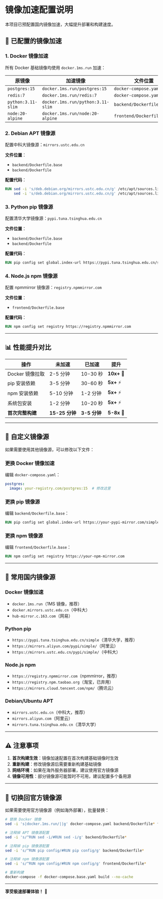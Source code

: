 # 镜像加速配置说明

本项目已预配置国内镜像加速，大幅提升部署和构建速度。

## 🚀 已配置的镜像加速

### 1. Docker 镜像加速

所有 Docker 基础镜像均使用 `docker.1ms.run` 加速：

| 原镜像 | 加速镜像 | 文件位置 |
|--------|---------|----------|
| `postgres:15` | `docker.1ms.run/postgres:15` | `docker-compose.yaml` |
| `redis:7` | `docker.1ms.run/redis:7` | `docker-compose.yaml` |
| `python:3.11-slim` | `docker.1ms.run/python:3.11-slim` | `backend/Dockerfile.base` |
| `node:20-alpine` | `docker.1ms.run/node:20-alpine` | `frontend/Dockerfile.base` |

### 2. Debian APT 镜像源

配置中科大镜像源：`mirrors.ustc.edu.cn`

**文件位置**：
- `backend/Dockerfile.base`
- `backend/Dockerfile`

**配置代码**：
```dockerfile
RUN sed -i 's/deb.debian.org/mirrors.ustc.edu.cn/g' /etc/apt/sources.list.d/debian.sources || \
    sed -i 's/deb.debian.org/mirrors.ustc.edu.cn/g' /etc/apt/sources.list
```

### 3. Python pip 镜像源

配置清华大学镜像源：`pypi.tuna.tsinghua.edu.cn`

**文件位置**：
- `backend/Dockerfile.base`
- `backend/Dockerfile`

**配置代码**：
```dockerfile
RUN pip config set global.index-url https://pypi.tuna.tsinghua.edu.cn/simple
```

### 4. Node.js npm 镜像源

配置 npmmirror 镜像源：`registry.npmmirror.com`

**文件位置**：
- `frontend/Dockerfile.base`

**配置代码**：
```dockerfile
RUN npm config set registry https://registry.npmmirror.com
```

---

## 📊 性能提升对比

| 操作 | 未加速 | 已加速 | 提升 |
|-----|--------|--------|------|
| Docker 镜像拉取 | 2-5 分钟 | 10-30 秒 | **10x+** 🚀 |
| pip 安装依赖 | 3-5 分钟 | 30-60 秒 | **5x+** ⚡ |
| npm 安装依赖 | 5-10 分钟 | 1-2 分钟 | **5x+** ⚡ |
| 系统包安装 | 1-2 分钟 | 10-20 秒 | **5x+** ⚡ |
| **首次完整构建** | **15-25 分钟** | **3-5 分钟** | **5-8x** 🎉 |

---

## 🔧 自定义镜像源

如果需要使用其他镜像源，可以修改以下文件：

### 更换 Docker 镜像加速

编辑 `docker-compose.yaml`：
```yaml
postgres:
  image: your-registry.com/postgres:15  # 修改这里
```

### 更换 pip 镜像源

编辑 `backend/Dockerfile.base`：
```dockerfile
RUN pip config set global.index-url https://your-pypi-mirror.com/simple
```

### 更换 npm 镜像源

编辑 `frontend/Dockerfile.base`：
```dockerfile
RUN npm config set registry https://your-npm-mirror.com
```

---

## 📝 常用国内镜像源

### Docker 镜像加速
- `docker.1ms.run`（1MS 镜像，推荐）
- `docker.mirrors.ustc.edu.cn`（中科大）
- `hub-mirror.c.163.com`（网易）

### Python pip
- `https://pypi.tuna.tsinghua.edu.cn/simple`（清华大学，推荐）
- `https://mirrors.aliyun.com/pypi/simple/`（阿里云）
- `https://mirrors.ustc.edu.cn/pypi/simple/`（中科大）

### Node.js npm
- `https://registry.npmmirror.com`（npmmirror，推荐）
- `https://registry.npm.taobao.org`（淘宝，已弃用）
- `https://mirrors.cloud.tencent.com/npm/`（腾讯云）

### Debian/Ubuntu APT
- `mirrors.ustc.edu.cn`（中科大，推荐）
- `mirrors.aliyun.com`（阿里云）
- `mirrors.tuna.tsinghua.edu.cn`（清华大学）

---

## ⚠️ 注意事项

1. **首次构建生效**：镜像加速配置在首次构建基础镜像时生效
2. **重新构建**：修改镜像源后需要重新构建基础镜像
3. **网络环境**：如果在海外服务器部署，建议使用官方镜像源
4. **镜像可用性**：部分镜像源可能暂时不可用，建议配置多个备用源

---

## 🔄 切换回官方镜像源

如果需要使用官方镜像源（例如海外部署），批量替换：

```bash
# 替换 Docker 镜像
sed -i 's|docker.1ms.run/||g' docker-compose.yaml backend/Dockerfile* frontend/Dockerfile*

# 注释掉 APT 镜像源配置
sed -i 's/^RUN sed -i/#RUN sed -i/g' backend/Dockerfile*

# 注释掉 pip 镜像源配置
sed -i 's/^RUN pip config/#RUN pip config/g' backend/Dockerfile*

# 注释掉 npm 镜像源配置
sed -i 's/^RUN npm config/#RUN npm config/g' frontend/Dockerfile*

# 重新构建
docker-compose -f docker-compose.base.yaml build --no-cache
```

---

**享受极速部署体验！** 🚀


